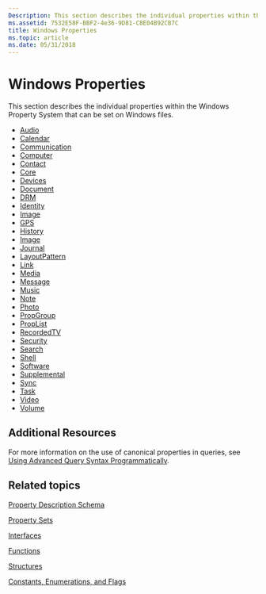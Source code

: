 ```yaml
---
Description: This section describes the individual properties within the Windows Property System that can be set on Windows files.
ms.assetid: 7532E58F-BBF2-4e36-9D81-C8E04B92CB7C
title: Windows Properties
ms.topic: article
ms.date: 05/31/2018
---
```


# Windows Properties

This section describes the individual properties within the Windows Property System that can be set on Windows files.

-   [Audio](audio-bumper.md)
-   [Calendar](calendar-bumper.md)
-   [Communication](communication-bumper.md)
-   [Computer](computer-bumper.md)
-   [Contact](contact-bumper.md)
-   [Core](core-bumper.md)
-   [Devices](devices-bumper.md)
-   [Document](document-bumper.md)
-   [DRM](drm-bumper.md)
-   [Identity](identity-buffer.md)
-   [Image](https://msdn.microsoft.com/library/Dd391659(v=VS.85).aspx)
-   [GPS](gps-bumper.md)
-   [History](history-bumper.md)
-   [Image](image-bumper.md)
-   [Journal](journal-bumper.md)
-   [LayoutPattern](layoutpattern-bumper.md)
-   [Link](link-bumper.md)
-   [Media](media-bumper.md)
-   [Message](message-bumper.md)
-   [Music](music-bumper.md)
-   [Note](note-bumper.md)
-   [Photo](photo-bumper.md)
-   [PropGroup](propgroup-bumper.md)
-   [PropList](proplist-bumper.md)
-   [RecordedTV](recordedtv-bumper.md)
-   [Security](security-buffer.md)
-   [Search](search-bumper.md)
-   [Shell](shell-bumper.md)
-   [Software](software-bumper.md)
-   [Supplemental](supplemental-bumper.md)
-   [Sync](sync-bumper.md)
-   [Task](task-bumper.md)
-   [Video](video-bumper.md)
-   [Volume](volume-bumper.md)

## Additional Resources

For more information on the use of canonical properties in queries, see [Using Advanced Query Syntax Programmatically](https://msdn.microsoft.com/library/Bb266512(v=VS.85).aspx).

## Related topics

<dl> <dt>

[Property Description Schema](property-description-schema.md)
</dt> <dt>

[Property Sets](property-sets.md)
</dt> <dt>

[Interfaces](interfaces.md)
</dt> <dt>

[Functions](functions.md)
</dt> <dt>

[Structures](structures.md)
</dt> <dt>

[Constants, Enumerations, and Flags](constants--enumerations--and-flags.md)
</dt> </dl>

 

 



